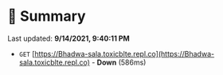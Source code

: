 # 📖 Summary
Last updated: **9/14/2021, 9:40:11 PM**

- `GET` [https://Bhadwa-sala.toxicblte.repl.co](https://Bhadwa-sala.toxicblte.repl.co) - **Down** (586ms)
